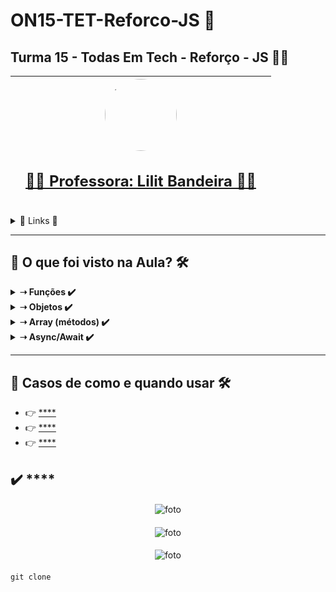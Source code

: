 # ON15-TET-Reforco-JS 🤝

## Turma 15 - Todas Em Tech - Reforço - JS 👩‍💻

| [<br><sub></sub>]() |  [<img src="https://avatars.githubusercontent.com/u/73290609?v=4" width=115 style=border-radius:50%><br><h2>👩‍🏫 Professora: Lilit Bandeira ✍🏽</h2>](https://github.com/lilitbandeira) |  [<br><sub></sub>]() |
| :---: | :---: | :---: | 

<details>
  <summary>
    <span>🔗 Links 🔗</span>
  </summary>
  <div>    
    * 📌<a href="https://www.youtube.com/watch?v=i0f9Fo-eBmo&list=PLymAQGA_lVagCUqYtEgogYohW4KJil1Qw&index=23&t=66s">Link da aula - Reforço</a>
    <br/>
    * 📌<a href="https://github.com/reprograma/ON15-TET-Reforco-JS">Link do Repositório da Aula</a>
    <br/>
  </div>
</details>

___
##  👀 O que foi visto na Aula? 🛠️
<details>
    <summary>
      <strong>➝ Funções ✔️</strong>
    </summary>    
    <div align="center">        
      <table border=1>             
        <tr>
          <td align="center">👉</td>                
          <td>Declarando uma função</td>                
          <td align="center">✅</td>
        </tr>
        <tr> 
          <td align="center">👉</td>
          <td>Arrow Function</td>                
          <td align="center">✅</td>
        </tr>
      </table>               
    </div>
</details>

<details>
    <summary>
      <strong>➝ Objetos ✔️</strong>
    </summary>    
    <div align="center">        
      <table border=1>             
        <tr>
          <td align="center">👉</td>                
          <td>Criando um objeto</td>                
          <td align="center">✅</td>
        </tr>
      </table>               
    </div>
</details>

<details>
    <summary>
      <strong>➝ Array (métodos) ✔️</strong>
    </summary>    
    <div align="center">        
      <table border=1>             
        <tr>
          <td align="center">👉</td>                
          <td>Interando uma array (Métodos)</td>                
          <td align="center">✅</td>
        </tr>
      </table>               
    </div>
</details>

<details>
    <summary>
      <strong>➝ Async/Await ✔️</strong>
    </summary>    
    <div align="center">        
      <table border=1>             
        <tr>
          <td align="center">👉</td>                
          <td>try/catch</td>                
          <td align="center">✅</td>
        </tr>
      </table>               
    </div>
</details>

___
##  🔨 Casos de como e quando usar 🛠️

  * 👉 [**** ]()
  * 👉 [**** ]()
  * 👉 [**** ]()

## ✔️ **** 

#### 
<p align="center">
  <img alt="foto" title="foto" src=""/>
</p>

#### 
<p align="center">
  <img alt="foto" title="foto" src=""/>
</p>

#### 
<p align="center">
  <img alt="foto" title="foto" src=""/>
</p>

#### 
```git
git clone 
```